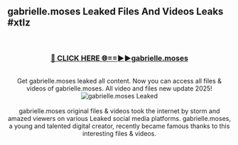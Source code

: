 ## gabrielle.moses Leaked Files And Videos Leaks #xtlz
<br>
<div align="center">
<h3><a href="https://watchclip.my.id/gabrielle.moses" rel="nofollow">🔴 CLICK HERE 🌐==►►gabrielle.moses</a></h3>
<br>
Get gabrielle.moses leaked all content. Now you can access all files & videos of gabrielle.moses. All video and files new update 2025!
<br>
<a href="https://watchclip.my.id/gabrielle.moses" rel="nofollow" data-target="animated-image.originalLink"><img src="https://i.ibb.co.com/WyWwxjT/player-gif2.gif" alt="gabrielle.moses Leaked" style="max-width: 100%; display: inline-block;" data-target="animated-image.originalImage"></a>
<br><br>
gabrielle.moses original files & videos took the internet by storm and amazed viewers on various Leaked social media platforms. gabrielle.moses, a young and talented digital creator, recently became famous thanks to this interesting files & videos.
</div>
<br>